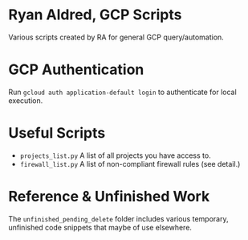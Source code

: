 # Ryan Aldred, GCP Scripts
Various scripts created by RA for general GCP query/automation.

# GCP Authentication
Run `gcloud auth application-default login` to authenticate for local execution.

# Useful Scripts
- `projects_list.py`      A list of all projects you have access to.
- `firewall_list.py`      A list of non-compliant firewall rules (see detail.)

# Reference & Unfinished Work
The `unfinished_pending_delete` folder includes various temporary, unfinished code snippets that maybe of use elsewhere.
